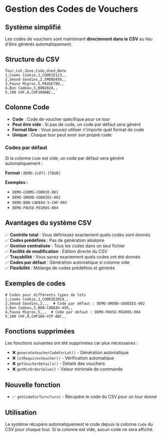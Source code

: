 # Gestion des Codes de Vouchers

## Système simplifié

Les codes de vouchers sont maintenant **directement dans le CSV** au lieu d'être générés automatiquement.

## Structure du CSV

```csv
Tour,Lot,Zone,Code,Used,Note
1,Cooms Cookie,1,COOKIE123,,
2,Smood Goodies,2,SMOOD456,,
3,Pause Migros,5,PAUSE789,,
4,Bon Cadeau,3,BON2024,,
5,100 CHF,8,CHF100ABC,,
```

## Colonne Code

- **Code** : Code de voucher spécifique pour ce tour
- **Peut être vide** : Si pas de code, un code par défaut sera généré
- **Format libre** : Vous pouvez utiliser n'importe quel format de code
- **Unique** : Chaque tour peut avoir son propre code

### Codes par défaut

Si la colonne `Code` est vide, un code par défaut sera généré automatiquement :

**Format :** `DEMO-[LOT]-[TOUR]`

**Exemples :**
- `DEMO-COOMS-COOKIE-001`
- `DEMO-SMOOD-GOODIES-002`
- `DEMO-BON-CADEAU-5-CHF-003`
- `DEMO-PAUSE-MIGROS-004`

## Avantages du système CSV

✅ **Contrôle total** : Vous définissez exactement quels codes sont donnés  
✅ **Codes prédéfinis** : Pas de génération aléatoire  
✅ **Gestion centralisée** : Tous les codes dans un seul fichier  
✅ **Facilité de modification** : Édition directe du CSV  
✅ **Traçabilité** : Vous savez exactement quels codes ont été donnés  
✅ **Codes par défaut** : Génération automatique si colonne vide  
✅ **Flexibilité** : Mélange de codes prédéfinis et générés  

## Exemples de codes

```csv
# Codes pour différents types de lots
1,Cooms Cookie,1,COOKIE2024,,
2,Smood Goodies,2,,,  # Code par défaut : DEMO-SMOOD-GOODIES-002
3,Bon Cadeau,3,BON-CADEAU-456,,
4,Pause Migros,5,,,  # Code par défaut : DEMO-PAUSE-MIGROS-004
5,100 CHF,8,CHF100-VIP-ABC,,
```

## Fonctions supprimées

Les fonctions suivantes ont été supprimées car plus nécessaires :

- ❌ `generateVoucherCodeForLot()` - Génération automatique
- ❌ `lotRequiresVoucher()` - Vérification automatique
- ❌ `getVoucherDetails()` - Détails des vouchers
- ❌ `getMinOrderValue()` - Valeur minimale de commande

## Nouvelle fonction

- ✅ `getCodeForTurn(turn)` - Récupère le code du CSV pour un tour donné

## Utilisation

Le système récupère automatiquement le code depuis la colonne `Code` du CSV pour chaque tour. Si la colonne est vide, aucun code ne sera affiché.
